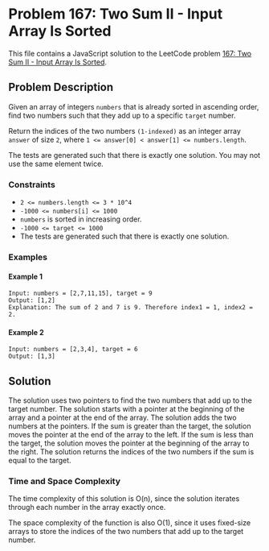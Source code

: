 # Problem 167: Two Sum II - Input Array Is Sorted

This file contains a JavaScript solution to the LeetCode problem [167: Two Sum II - Input Array Is Sorted](https://leetcode.com/problems/two-sum-ii-input-array-is-sorted/).

## Problem Description

Given an array of integers `numbers` that is already sorted in ascending order, find two numbers such that they add up to a specific `target` number.

Return the indices of the two numbers `(1-indexed)` as an integer array `answer` of size `2`, where `1 <= answer[0] < answer[1] <= numbers.length`.

The tests are generated such that there is exactly one solution. You may not use the same element twice.

### Constraints

-   `2 <= numbers.length <= 3 * 10^4`
-   `-1000 <= numbers[i] <= 1000`
-   `numbers` is sorted in increasing order.
-   `-1000 <= target <= 1000`
-   The tests are generated such that there is exactly one solution.

### Examples

#### Example 1

```
Input: numbers = [2,7,11,15], target = 9
Output: [1,2]
Explanation: The sum of 2 and 7 is 9. Therefore index1 = 1, index2 = 2.
```

#### Example 2

```
Input: numbers = [2,3,4], target = 6
Output: [1,3]
```

## Solution

The solution uses two pointers to find the two numbers that add up to the target number. The solution starts with a pointer at the beginning of the array and a pointer at the end of the array. The solution adds the two numbers at the pointers. If the sum is greater than the target, the solution moves the pointer at the end of the array to the left. If the sum is less than the target, the solution moves the pointer at the beginning of the array to the right. The solution returns the indices of the two numbers if the sum is equal to the target.

### Time and Space Complexity

The time complexity of this solution is O(n), since the solution iterates through each number in the array exactly once.

The space complexity of the function is also O(1), since it uses fixed-size arrays to store the indices of the two numbers that add up to the target number.
